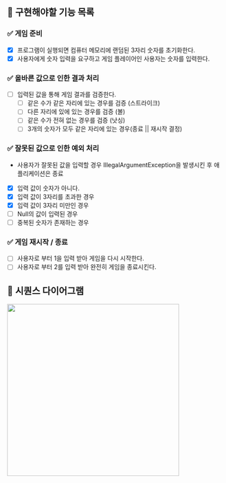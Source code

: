## 📝 구현해야할 기능 목록

### ✅ 게임 준비
- [x] 프로그램이 실행되면 컴퓨터 메모리에 랜덤된 3자리 숫자를 초기화한다.
- [x] 사용자에게 숫자 입력을 요구하고 게임 플레이어인 사용자는 숫자를 입력한다.

### ✅ 올바른 값으로 인한 결과 처리
- [ ] 입력된 값을 통해 게임 결과를 검증한다.
  - [ ] 같은 수가 같은 자리에 있는 경우를 검증 (스트라이크)
  - [ ] 다른 자리에 있에 있는 경우를 검증 (볼)
  - [ ] 같은 수가 전혀 없는 경우를 검증 (낫싱)
  - [ ] 3개의 숫자가 모두 같은 자리에 있는 경우(종료 || 재시작 결정)

### ✅ 잘못된 값으로 인한 예외 처리
- 사용자가 잘못된 값을 입력할 경우 IllegalArgumentException을 발생시킨 후 애플리케이션은 종료
- [x] 입력 값이 숫자가 아니다.
- [x] 입력 값이 3자리를 초과한 경우
- [x] 입력 값이 3자리 미만인 경우
- [ ] Null의 값이 입력된 경우
- [ ] 중복된 숫자가 존재하는 경우

### ✅ 게임 재시작 / 종료
- [ ] 사용자로 부터 1을 입력 받아 게임을 다시 시작한다.
- [ ] 사용자로 부터 2를 입력 받아 완전히 게임을 종료시킨다.

## 📝 시퀀스 다이어그램
<img src="https://github.com/IToriginal/java-baseball-6/assets/117193889/d0626544-a29b-4ba7-95fe-6d4f94f20d92" width=400>